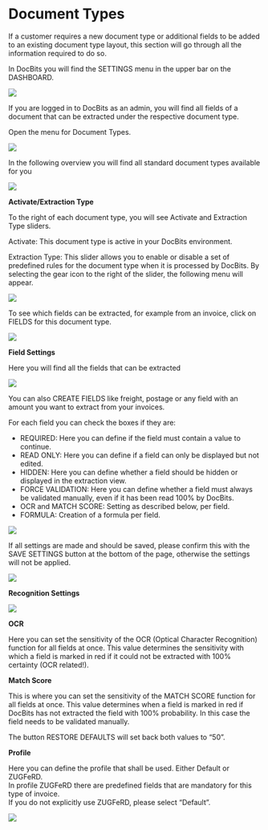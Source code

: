 # Document Types

If a customer requires a new document type or additional fields to be added to an existing document type layout, this section will go through all the information required to do so.

In DocBits you will find the SETTINGS menu in the upper bar on the DASHBOARD.

![](https://lh7-us.googleusercontent.com/ZIJTRkBGeJ29Iw8XSbZKJ3GQifWbtWFYPhSg7v4LjCKWJ-szz7R7nlcbiom5ZB25p201BCnqoaaCsKH3UKQfqaAQlpgf4MCe1joA8OLV8dZ6r6v4-skFkGlUw8U51jwPeGqi59GPQMgpMaLGZGwnCk4)

If you are logged in to DocBits as an admin, you will find all fields of a document that can be extracted under the respective document type.

Open the menu for Document Types.

![](https://lh7-us.googleusercontent.com/fqNQTnQSPJ19w3YBOf6-E\_sLmKo3LPBeGyRE0jqjhodZjtGxyi7YCg0yrMVfz1VQjsbyQ9S6Lllhn891A8yWD7YJ66pXJ\_EsBlf\_meTFf57snc3r5Ko88kmzgXUYA7DIzaPtxSJBNC3Z7Avh17l\_1fo)

In the following overview you will find all standard document types available for you

![](https://lh7-us.googleusercontent.com/Syml6WLOpBNjz1NUcYv6ooJZXhqBKXYOUfWah2jdnTAceLTNr0RYYNW8mXM91wutSH7BAnQ7MVxcNaQE7mDiWtR6xlwVzz45hYzotHEEOPSzoTSFwzno9zrJe8dVCuTHiTftm7HpcSxj9YgcRXR65q0)

**Activate/Extraction Type**

To the right of each document type, you will see Activate and Extraction Type sliders.

Activate: This document type is active in your DocBits environment.

Extraction Type: This slider allows you to enable or disable a set of predefined rules for the document type when it is processed by DocBits. By selecting the gear icon to the right of the slider, the following menu will appear.

![](https://lh7-us.googleusercontent.com/VAf5NNfmfs\_EsV3-LzQmif4Vp\_hSjhWOgoehrzHya-8eXgeWSRz6tArWNtQZW4SPkelwufuXFkSl5jGywDnxh5Ll5BYLSXrTmUYi2AxBOj38suzgoJiLSqX2ENYJHpGbpkt1kUX7vcATShHfG0Jw20s)

To see which fields can be extracted, for example from an invoice, click on FIELDS for this document type.

![](https://lh7-us.googleusercontent.com/DRJV3CLSSHjjFrqQD0LtzvMRu4n-\_RZ\_w5d-2d9q7MsZur-2\_cj-\_9VYjeOCmDIZ6\_C\_dZKDonfyFUip8NCqeXEkw5gch0MaK2u-5\_kCGg6\_zNMhYj2gW-JUXoQORzoJdUmKwa7PuMz\_mnF3FuzkXDc)

**Field Settings**

Here you will find all the fields that can be extracted

![](https://lh7-us.googleusercontent.com/NRhL2RPgVJqbdxoKnnEtcB8D1yYXfHqifMFttmiju6OQkMKdrndsZ17EFhYEOh5bJg2ctOPyzy60CwqKme0RQbDmKWhq3EBTuqGDzDzNdcx1PPMkC4a-N1yJFmbs-ZcM3kfFt\_j9Z3QdofcuXJqTN7U)

You can also CREATE FIELDS like freight, postage or any field with an amount you want to extract from your invoices.

For each field you can check the boxes if they are:

* REQUIRED: Here you can define if the field must contain a value to continue.
* READ ONLY: Here you can define if a field can only be displayed but not edited.
* HIDDEN: Here you can define whether a field should be hidden or displayed in the extraction view.
* FORCE VALIDATION: Here you can define whether a field must always be validated manually, even if it has been read 100% by DocBits.
* OCR and MATCH SCORE: Setting as described below, per field.
* FORMULA: Creation of a formula per field.

![](https://lh7-us.googleusercontent.com/rbyXMCvWQx10lEGKb4xzu7eM6-l2yNZ3SO9Mj4pIIqfAZzt68on8j1KpSnrisMgVgKKB3QhymZNDpxYEVMVQplEsesk1gWAEAeriPDaQxL5v4eWPd9oFnyYN5QiA5uymT4ED6JHEew5FAlC\_bgU9Mho)

If all settings are made and should be saved, please confirm this with the SAVE SETTINGS button at the bottom of the page, otherwise the settings will not be applied.

![](https://lh7-us.googleusercontent.com/4nXll-tHCDUUbA\_hsi\_RXa7ll7qxkNFk2Htjx56-rBnIrZGu3H\_VJtjjtuUlXGBFUQUcXAa8WdJXFdWZN6geHCWsUnq0MUF1Q8\_RvpdpqYDq\_rNoFraomSK0sUTeKAyeOo7CZ1QiSs2rnIIXak4fGG4)

**Recognition Settings**

![](https://lh7-us.googleusercontent.com/nEAjFqWdbJci2U0lHCL8Bv-51Uur1QxT0etiKaR4kUNp2G4jtlsbR2ikAee--XvyoKDZ8Tx5l3hLa-a-FdY1lL35lxFegwg6D8xPw27ObwrZRRBhXDOmQOa3y\_1bhcwzXF418PsASkx3jjEIQXqtBnc)

**OCR**

Here you can set the sensitivity of the OCR (Optical Character Recognition) function for all fields at once. This value determines the sensitivity with which a field is marked in red if it could not be extracted with 100% certainty (OCR related!).

**Match Score**

This is where you can set the sensitivity of the MATCH SCORE function for all fields at once. This value determines when a field is marked in red if DocBits has not extracted the field with 100% probability. In this case the field needs to be validated manually.

The button RESTORE DEFAULTS will set back both values to “50”.

**Profile**

Here you can define the profile that shall be used. Either Default or ZUGFeRD.\
In profile ZUGFeRD there are predefined fields that are mandatory for this type of invoice.\
If you do not explicitly use ZUGFeRD, please select “Default”.

![](https://lh7-us.googleusercontent.com/jxQMt3SJdQcMD15ntBN2vowRpAZxybGYZtr\_6w8ANER4XgvkDf09tN-H9wZqApYj3ka1-E-KvALZp5dw4GFK5SswWWe3MAv3eiCWcRyb3lxk0f9erN4FfOTPkPK0lburKvib5hTntUHWUFikBGBQV1Y)
